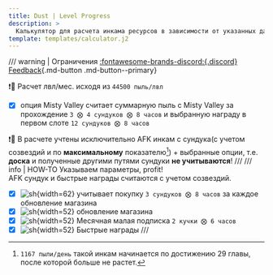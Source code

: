 ```yaml
---
title: Dust | Level Progress
description: >
  Калькулятор для расчета инкама ресурсов в зависимости от указанных данных.
template: templates/calculator.j2
---
```


/// warning | Ограничения [:fontawesome-brands-discord:{.discord} Feedback](https://discord.gg/xjJavhAvv6){.md-button .md-button--primary}

❗️🔴 Расчет лвл/мес. исходя из `44500 пыль/лвл`

- [x] опция Misty Valley считает суммарную пыль с Misty Valley за прохождение `3 ⨂ 4 сундуков ⨂ 8 часов` и выбранную награду в первом слоте  `12 сундуков ⨂ 8 часов`  

❗️🔴 В расчете учтены исключительно AFK инкам с сундука(с учетом созвездий и по **максимальному** показателю[^dco]) + выбранные опции, т.е. **доска** и полученные другими путями сундуки **не учитываются**!
///
/// info | HOW-TO
Указываем параметры, profit!  
AFK сундук и быстрые награды считаются с учетом созвездий.  

- [x] ![sh](/afk.GG/assets/icons/s/dust-store.png){width=62} учитывает покупку `3 сундуков ⨂ 8 часов` за каждое обновление магазина
- [x] ![sh](/afk.GG/assets/icons/s/refresh.png){width=52} обновление магазина
- [x] ![sh](/afk.GG/assets/icons/s/mc.png){width=52} Месячная малая подписка `2 кучки ⨂ 6 часов`
- [x] ![sh](/afk.GG/assets/icons/s/fr.png){width=52} Быстрые награды
///

[^dco]:  `1167 пыли/день` такой инкам начинается по достижению 29 главы, после которой больше не растет.
